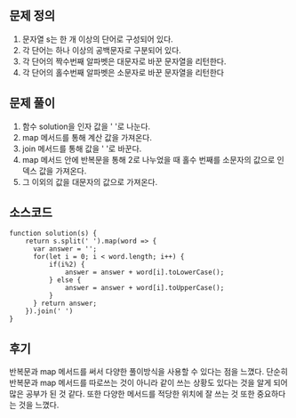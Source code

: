 ## 문제 정의

1. 문자열 s는 한 개 이상의 단어로 구성되어 있다. 
2. 각 단어는 하나 이상의 공백문자로 구분되어 있다. 
3. 각 단어의 짝수번째 알파벳은 대문자로 바꾼 문자열을 리턴한다.
4. 각 단어의 홀수번째 알파벳은 소문자로 바꾼 문자열을 리턴한다

## 문제 풀이

1. 함수 solution을 인자 값을 ' '로 나눈다.
2. map 메서드를 통해 계산 값을 가져온다.
3. join 메서드를 통해 값을 ' '로 바꾼다.
4. map 메서드 안에 반복문을 통해 2로 나누었을 때 홀수 번째를 소문자의 값으로 인덱스 값을 가져온다.
5. 그 이외의 값을 대문자의 값으로 가져온다.

## 소스코드

```
function solution(s) {
    return s.split(' ').map(word => {
      var answer = '';
      for(let i = 0; i < word.length; i++) {
          if(i%2) {
              answer = answer + word[i].toLowerCase();
          } else {
              answer = answer + word[i].toUpperCase();
          }
      } return answer;
    }).join(' ')
}
```

## 후기

반복문과 map 메서드를 써서 다양한 풀이방식을 사용할 수 있다는 점을 느꼈다.
단순히 반복문과 map 메서드를 따로쓰는 것이 아니라 같이 쓰는 상황도 있다는 것을 알게 되어 많은 공부가 된 것 같다.
또한 다양한 메서드를 적당한 위치에 잘 쓰는 것 또한 중요하다는 것을 느꼈다.
